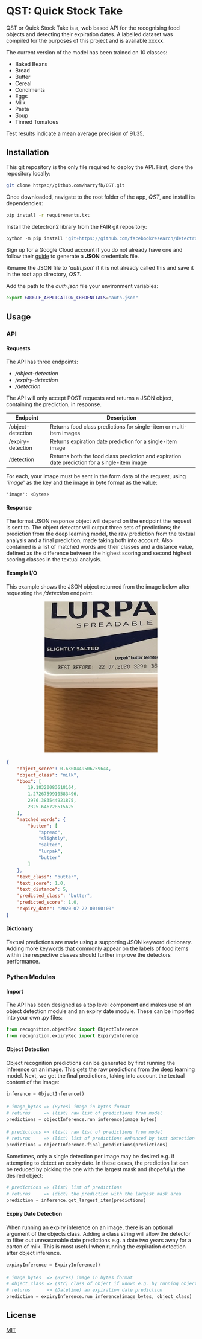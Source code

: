 # QST: Quick Stock Take
QST or Quick Stock Take is a, web based API for the recognising food objects and detecting their expiration
dates. A labelled dataset was compiled for the purposes of this project and is available xxxxx.

The current version of the model has been trained on 10 classes:

* Baked Beans
* Bread
* Butter
* Cereal
* Condiments
* Eggs
* Milk
* Pasta
* Soup
* Tinned Tomatoes

Test results indicate a mean average precision of 91.35.


## Installation
This git repository is the only file required to deploy the API. First, clone the repository locally:

```bash
git clone https://github.com/harryfb/QST.git
```

Once downloaded, navigate to the root folder of the app, *QST*, and install its dependencies:

```bash
pip install -r requirements.txt
```

Install the detectron2 library from the FAIR git repository:

```python
python -m pip install 'git+https://github.com/facebookresearch/detectron2.git'
```

Sign up for a Google Cloud account if you do not already have one and follow their 
[guide](https://cloud.google.com/docs/authentication/getting-started) to generate a **JSON** credentials file.

Rename the JSON file to '*auth.json*' if it is not already called this and save it in the root app directory, *QST*.

Add the path to the *auth.json* file your environment variables:

```bash
export GOOGLE_APPLICATION_CREDENTIALS="auth.json"
```

## Usage

### API

#### Requests
The API has three endpoints:
* */object-detection*
* */expiry-detection*
* */detection*

The API will only accept POST requests and returns a JSON object, containing the prediction, in response.

Endpoint | Description
---------| -------------
/object-detection | Returns food class predictions for single-item or multi-item images
/expiry-detection | Returns expiration date prediction for a single-item image
/detection | Returns both the food class prediction and expiration date prediction for a single-item image

For each, your image must be sent in the form data of the request, using '*image*' as the key and the image in byte 
format as the value:
 
    'image': <Bytes>
    
#### Response
The format JSON response object will depend on the endpoint the request is sent to. The object detector will output
three sets of predictions; the prediction from the deep learning model, the raw prediction from the textual analysis 
and a final prediction, made taking both into account. Also contained is a list of matched words and their classes and
a distance value, defined as the difference between the highest scoring and second highest scoring classes in the
textual analysis. 


#### Example I/O
This example shows the JSON object returned from the image below after requesting the */detection* endpoint.

<p align="center">
  <img src="https://raw.githubusercontent.com/harryfb/QST/master/images/readme_example.jpg"
  alt="Example of full object & expiry recognition"/>
</p>

```json
{
    "object_score": 0.6308449506759644,
    "object_class": "milk",
    "bbox": [
        19.18320083618164,
        1.2726759910583496,
        2976.383544921875,
        2325.646728515625
    ],
    "matched_words": {
        "butter": [
            "spread",
            "slightly",
            "salted",
            "lurpak",
            "butter"
        ]
    },
    "text_class": "butter",
    "text_score": 1.0,
    "text_distance": 5,
    "predicted_class": "butter",
    "predicted_score": 1.0,
    "expiry_date": "2020-07-22 00:00:00"
}
```

#### Dictionary
Textual predictions are made using a supporting JSON keyword dictionary. Adding more keywords that commonly appear on
the labels of food items within the respective classes should further improve the detectors performance.


### Python Modules
#### Import
The API has been designed as a top level component and makes use of an object detection module and an expiry date
module. These can be imported into your own .py files:

```python
from recognition.objectRec import ObjectInference
from recognition.expiryRec import ExpiryInference
```

#### Object Detection
Object recognition predictions can be generated by first running the inference on an image. This gets the raw
predictions from the deep learning model. Next, we get the final predictions, taking into account the textual content
of the image:

```python
inference = ObjectInference()

# image_bytes => (Bytes) image in bytes format
# returns     => (list) raw list of predictions from model
predictions = objectInference.run_inference(image_bytes)

# predictions => (list) raw list of predictions from model
# returns     => (list) list of predictions enhanced by text detection
predictions = objectInference.final_predictions(predictions)
```

Sometimes, only a single detection per image may be desired e.g. if attempting to detect an expiry date. In these cases,
the prediction list can be reduced by picking the one with the largest mask and (hopefully) the desired object:

```python
# predictions => (list) list of predictions
# returns     => (dict) the prediction with the largest mask area
prediction = inference.get_largest_item(predictions)
```


#### Expiry Date Detection
When running an expiry inference on an image, there is an optional argument of the objects class. Adding a class string 
will allow the detector to filter out unreasonable date predictions e.g. a date two years away for a carton of milk. 
This is most useful when running the expiration detection after object inference.

```python
expiryInference = ExpiryInference()

# image_bytes  => (Bytes) image in bytes format
# object_class => (str) class of object if known e.g. by running objectInference
# returns      => (Datetime) an expiration date prediction
prediction = expiryInference.run_inference(image_bytes, object_class)
```

## License
[MIT](https://choosealicense.com/licenses/mit/)